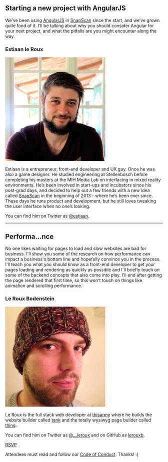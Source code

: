 ## Starting a new project with AngularJS

We’ve been using [AngularJS](https://angularjs.org/) in [SnapScan](http://www.snapscan.co.za/) since the start, and we’ve grown quite fond of it. I’ll be talking about why you should consider Angular for your next project, and what the pitfalls are you might encounter along the way.

### Estiaan le Roux

![Estiaan le Roux](/assets/img/estiaan.jpg)

Estiaan is a entrepreneur, front-end developer and UX guy. Once he was also a game designer. He studied engineering at Stellenbosch before completing his masters at the MIH Media Lab on interfacing in mixed reality environments. He’s been involved in start-ups and incubators since his post-grad days, and decided to help out a few friends with a new idea called [SnapScan](http://www.snapscan.co.za/) in the beginning of 2013 - where he’s been ever since.  These days he runs product and development, but he still loves tweaking the user interface when no one’s looking.

You can find him on Twitter as [@estiaan](https://twitter.com/@estiaan).

---

## Performa...nce

No one likes waiting for pages to load and slow websites are bad for business. I'll show you some of the research on how performance can impact a business's bottom line and hopefully convince you in the process. I'll teach you what you should know as a front-end developer to get your pages loading and rendering as quickly as possible and I'll briefly touch on some of the backend concepts that also come into play. I'll end after getting the page rendered that first time, so this won't touch on things like animation and scrolling performance.

### Le Roux Bodenstein

![Le Roux Bodenstein](/assets/img/lrb.jpg)

Le Roux is the full stack web developer at [thisarmy](http://thisarmy.com/) where he builds the website builder called [tank](http://withtank.com/) and the totally wysiwyg page builder called [thing](https://thing.io/).

You can find him on Twitter as [@__leroux](https://twitter.com/__leroux) and on GitHub as [lerouxb](https://github.com/lerouxb).

<a href="http://www.meetup.com/ctfeds/events/224228846/" class="meetup-latest">RSVP</a>

Attendees must read and follow our [Code of Conduct](http://ctfeds.org/code-of-conduct.html). Thanks! :)
